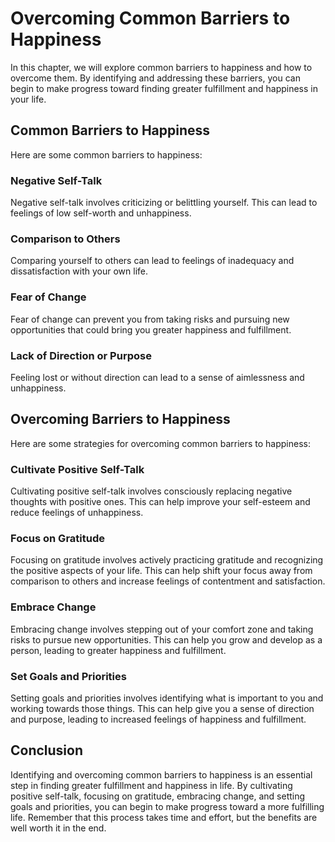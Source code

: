 Overcoming Common Barriers to Happiness
=============================================================================================

In this chapter, we will explore common barriers to happiness and how to overcome them. By identifying and addressing these barriers, you can begin to make progress toward finding greater fulfillment and happiness in your life.

Common Barriers to Happiness
----------------------------

Here are some common barriers to happiness:

### Negative Self-Talk

Negative self-talk involves criticizing or belittling yourself. This can lead to feelings of low self-worth and unhappiness.

### Comparison to Others

Comparing yourself to others can lead to feelings of inadequacy and dissatisfaction with your own life.

### Fear of Change

Fear of change can prevent you from taking risks and pursuing new opportunities that could bring you greater happiness and fulfillment.

### Lack of Direction or Purpose

Feeling lost or without direction can lead to a sense of aimlessness and unhappiness.

Overcoming Barriers to Happiness
--------------------------------

Here are some strategies for overcoming common barriers to happiness:

### Cultivate Positive Self-Talk

Cultivating positive self-talk involves consciously replacing negative thoughts with positive ones. This can help improve your self-esteem and reduce feelings of unhappiness.

### Focus on Gratitude

Focusing on gratitude involves actively practicing gratitude and recognizing the positive aspects of your life. This can help shift your focus away from comparison to others and increase feelings of contentment and satisfaction.

### Embrace Change

Embracing change involves stepping out of your comfort zone and taking risks to pursue new opportunities. This can help you grow and develop as a person, leading to greater happiness and fulfillment.

### Set Goals and Priorities

Setting goals and priorities involves identifying what is important to you and working towards those things. This can help give you a sense of direction and purpose, leading to increased feelings of happiness and fulfillment.

Conclusion
----------

Identifying and overcoming common barriers to happiness is an essential step in finding greater fulfillment and happiness in life. By cultivating positive self-talk, focusing on gratitude, embracing change, and setting goals and priorities, you can begin to make progress toward a more fulfilling life. Remember that this process takes time and effort, but the benefits are well worth it in the end.
